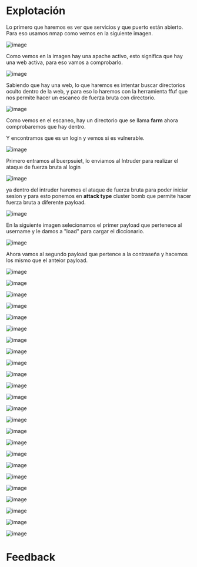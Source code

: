 # Explotación

Lo primero que haremos es ver que servicios y que puerto están abierto. Para eso usamos nmap como vemos en la siguiente imagen.

![image](https://github.com/Dani-ITB24/Proyecto-Final/assets/160489903/36902761-cfea-480e-b6d8-70955cf33222)

Como vemos en la imagen hay una apache activo, esto significa que hay una web activa, para eso vamos a comprobarlo.

![image](https://github.com/Dani-ITB24/Proyecto-Final/assets/160489903/e9dd9f95-97cb-4418-9543-6ecaeb25f25a)

Sabiendo que hay una web, lo que haremos es intentar buscar directorios oculto dentro de la web, y para eso lo haremos con la herramienta ffuf que nos permite hacer un escaneo de fuerza bruta con directorio.

![image](https://github.com/Dani-ITB24/Proyecto-Final/assets/160489903/ea366743-adc6-4225-b9b7-5a020ed919c1)

Como vemos en el escaneo, hay un directorio que se llama **farm** ahora comprobaremos que hay dentro.

Y encontramos que es un login y vemos si es vulnerable.

![image](https://github.com/Dani-ITB24/Proyecto-Final/assets/160489903/b0937ca7-b680-4dad-9f2a-0df35b2f0828)

Primero entramos al buerpsuiet, lo enviamos al Intruder para realizar el ataque de fuerza bruta al login

![image](https://github.com/Dani-ITB24/Proyecto-Final/assets/160489903/99014d59-1967-4a36-93dc-f2d3f1fe8516)

ya dentro del intruder haremos el ataque de fuerza bruta para poder iniciar sesion y para esto ponemos en **attack type** cluster bomb que permite hacer fuerza bruta a diferente payload.

![image](https://github.com/Dani-ITB24/Proyecto-Final/assets/160489903/9eb3b32c-306d-44af-ae18-f9c21e7f164a)

En la siguiente imagen selecionamos el primer payload que pertenece al username y le damos a "load" para cargar el diccionario.

![image](https://github.com/Dani-ITB24/Proyecto-Final/assets/160489903/74b33a34-9e17-4605-b0a5-534bf8f4daf9)

Ahora vamos al segundo payload que pertence a la contraseña y hacemos los mismo que el anteior payload.

![image](https://github.com/Dani-ITB24/Proyecto-Final/assets/160489903/0d358d76-2a14-4eab-ab8a-4f10adfe9d9d)


![image](https://github.com/Dani-ITB24/Proyecto-Final/assets/160489903/88be17f0-9465-48f7-a6c7-2fd4f284e458)


![image](https://github.com/Dani-ITB24/Proyecto-Final/assets/160489903/b7683a85-5d8b-46ca-945f-65e9bceb6eb7)

![image](https://github.com/Dani-ITB24/Proyecto-Final/assets/160489903/6d7a722e-e14c-45d0-91e9-e2d7a5f02fd9)

![image](https://github.com/Dani-ITB24/Proyecto-Final/assets/160489903/af008948-40cd-419b-a717-80a94f7c2548)

![image](https://github.com/Dani-ITB24/Proyecto-Final/assets/160489903/bf05bffa-5478-449b-921d-c7d98083d7f5)

![image](https://github.com/Dani-ITB24/Proyecto-Final/assets/160489903/0e0b1e72-16c0-4d47-8a2e-4e8e7a169c17)

![image](https://github.com/Dani-ITB24/Proyecto-Final/assets/160489903/e39be302-6cbd-4acf-82e0-8e618c4912ff)

![image](https://github.com/Dani-ITB24/Proyecto-Final/assets/160489903/81b9b9ff-1540-4c2e-9ec3-551d04f623e7)

![image](https://github.com/Dani-ITB24/Proyecto-Final/assets/160489903/ec58d740-89bf-4e94-a7df-828a53a3abca)

![image](https://github.com/Dani-ITB24/Proyecto-Final/assets/160489903/2e8c3d54-f9cd-475e-89d6-a90e17b35637)

![image](https://github.com/Dani-ITB24/Proyecto-Final/assets/160489903/159a685d-a062-4983-a4ce-fa984f597770)

![image](https://github.com/Dani-ITB24/Proyecto-Final/assets/160489903/ce6d10d3-d50a-497c-85ad-09cc42efd419)

![image](https://github.com/Dani-ITB24/Proyecto-Final/assets/160489903/b5655b13-350e-4d3a-ae1b-b3aacdb4b7dd)

![image](https://github.com/Dani-ITB24/Proyecto-Final/assets/160489903/dd750836-54f7-4de4-ac8a-e3b94b87cd93)

![image](https://github.com/Dani-ITB24/Proyecto-Final/assets/160489903/196a6b8a-663b-460e-95e0-8de65883fccd)

![image](https://github.com/Dani-ITB24/Proyecto-Final/assets/160489903/db4f63e8-bd1f-4ff2-bff8-ff1f6d9048d9)

![image](https://github.com/Dani-ITB24/Proyecto-Final/assets/160489903/333ffe70-a418-44f4-8c05-fc388c42476e)

![image](https://github.com/Dani-ITB24/Proyecto-Final/assets/160489903/2f8f08c9-52f6-4c26-8d5a-23ec7ea33fea)

![image](https://github.com/Dani-ITB24/Proyecto-Final/assets/160489903/137c18a4-e8e9-4a38-afb4-f2c987346208)

![image](https://github.com/Dani-ITB24/Proyecto-Final/assets/160489903/da287e3f-dcfe-4a89-9f85-0d35a6174f86)

![image](https://github.com/Dani-ITB24/Proyecto-Final/assets/160489903/6926a006-8c74-4190-b6e1-54078fd29c94)

![image](https://github.com/Dani-ITB24/Proyecto-Final/assets/160489903/6fd845ea-4712-4ac4-983f-95e609c57721)

![image](https://github.com/Dani-ITB24/Proyecto-Final/assets/160489903/af86bf55-40c1-465f-9836-41c1259b82d7)

# Feedback
